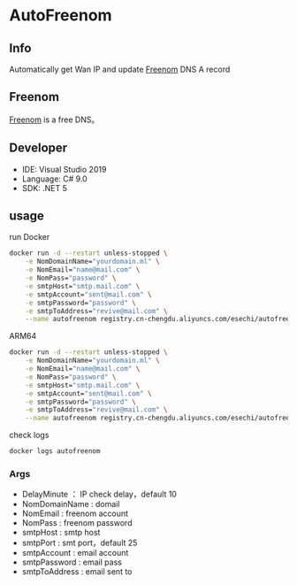 # AutoFreenom

## Info

Automatically get Wan IP and update [Freenom](https://www.freenom.com/) DNS A record

## Freenom

[Freenom](https://www.freenom.com/) is a free DNS。

## Developer

- IDE: Visual Studio 2019
- Language: C# 9.0
- SDK: .NET 5

## usage

run Docker
```bash
docker run -d --restart unless-stopped \
    -e NomDomainName="yourdomain.ml" \
    -e NomEmail="name@mail.com" \
    -e NomPass="password" \
    -e smtpHost="smtp.mail.com" \
    -e smtpAccount="sent@mail.com" \
    -e smtpPassword="password" \
    -e smtpToAddress="revive@mail.com" \
    --name autofreenom registry.cn-chengdu.aliyuncs.com/esechi/autofreenom:latest
```
ARM64
```bash
docker run -d --restart unless-stopped \
    -e NomDomainName="yourdomain.ml" \
    -e NomEmail="name@mail.com" \
    -e NomPass="password" \
    -e smtpHost="smtp.mail.com" \
    -e smtpAccount="sent@mail.com" \
    -e smtpPassword="password" \
    -e smtpToAddress="revive@mail.com" \
    --name autofreenom registry.cn-chengdu.aliyuncs.com/esechi/autofreenom:arm64
```

check logs

```bash
docker logs autofreenom
```

### Args

- DelayMinute ： IP check delay，default 10
- NomDomainName : domail
- NomEmail : freenom account
- NomPass : freenom password
- smtpHost : smtp host
- smtpPort : smt port，default 25
- smtpAccount : email account
- smtpPassword : email pass
- smtpToAddress : email sent to